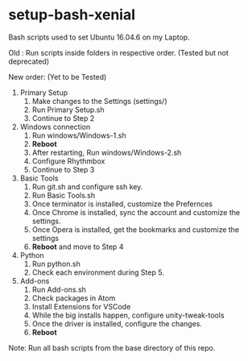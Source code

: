 # setup-bash-xenial
Bash scripts used to set Ubuntu 16.04.6 on my Laptop.

Old : Run scripts inside folders in respective order. (Tested but not deprecated)

New order: (Yet to be Tested)
1. Primary Setup
   1. Make changes to the Settings (settings/)
   2. Run Primary Setup.sh
   3. Continue to Step 2
2. Windows connection
   1. Run windows/Windows-1.sh
   2. **Reboot**
   3. After restarting, Run windows/Windows-2.sh
   4. Configure Rhythmbox
   5. Continue to Step 3
3. Basic Tools
   1. Run git.sh and configure ssh key.
   2. Run Basic Tools.sh
   3. Once terminator is installed, customize the Prefernces
   4. Once Chrome is installed, sync the account and customize the settings.
   5. Once Opera is installed, get the bookmarks and customize the settings
   6. **Reboot** and move to Step 4
4. Python
   1. Run python.sh
   2. Check each environment during Step 5.
5. Add-ons
   1. Run Add-ons.sh
   2. Check packages in Atom
   3. Install Extensions for VSCode
   4. While the big installs happen, configure unity-tweak-tools
   5. Once the driver is installed, configure the changes.
   6. **Reboot**

Note: Run all bash scripts from the base directory of this repo.
